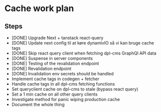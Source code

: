 # Cache work plan

## Steps

* [DONE] Upgrade Next + tanstack react-query
* [DONE] Update next config til at køre dynamivIO så vi kan bruge cache tags
* [DONE] Skip react query client when fetching dpl-cms GraphQl API data
* [DONE] Suspense in server components
* [DONE] Testing of the revalidation endpoint
* [DONE] Revalidation endpoint
* [DONE] Invalidation env secrets should be handled
* Implement cache tags in codegen + fetcher
* Handle cache tags in all dpl-cms fetching functions
* Set queryclient cache on dpl-cms to stale (bypass react query)
* Set a 1 min cache on all other query clients
* Investigate method for panic wiping production cache
* Document the whole thing
